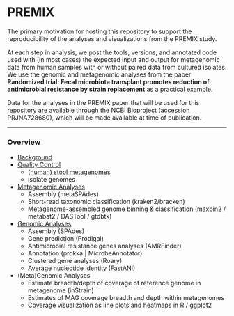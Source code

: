 # PREMIX
The primary motivation for hosting this repository to support the reproducibility of the analyses and visualizations from the PREMIX study.

At each step in analysis, we post the tools, versions, and annotated code used with (in most cases) the expected input and output for metagenomic data from human samples with or without paired data from cultured isolates. We use the genomic and metagenomic analyses from the paper **Randomized trial: Fecal microbiota transplant promotes reduction of antimicrobial resistance by strain replacement** as a practical example. 

Data for the analyses in the PREMIX paper that will be used for this repository are available through the NCBI Bioproject (accession PRJNA728680), which will be made available at time of publication.

---

### Overview
- [Background](docs/background.md)
- [Quality Control](docs/quality-control.md)
  - [(human) stool metagenomes](docs/quality-control.md#(Human)-Metagenomes)
  - isolate genomes
- [Metagenomic Analyses](docs/metagenomic-analyses.md)
  - Assembly (metaSPAdes)
  - Short-read taxonomic classification (kraken2/bracken)
  - Metagenome-assembled genome binning & classification (maxbin2 / metabat2 / DASTool / gtdbtk)
- [Genomic Analyses](docs/genomic-analyses.md)
  - Assembly (SPAdes)
  - Gene prediction (Prodigal)
  - Antimicrobial resistance genes analyses (AMRFinder)
  - Annotation (prokka | MicrobeAnnotator)
  - Clustered gene analyses (Roary)
  - Average nucleotide identity (FastANI)
- (Meta)Genomic Analyses
  - Estimate breadth/depth of coverage of reference genome in metagenome (inStrain)
  - Estimates of MAG coverage breadth and depth within metagenomes
  - Coverage visualization as line plots and heatmaps in R / ggplot2
